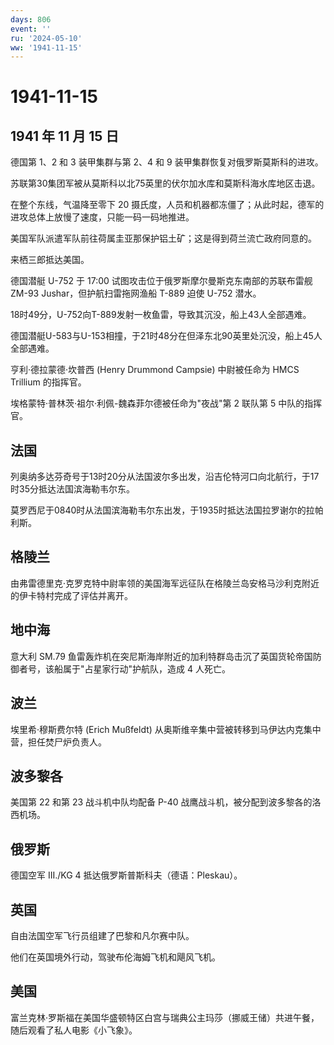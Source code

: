 ```yaml
---
days: 806
event: ''
ru: '2024-05-10'
ww: '1941-11-15'
---
```


# 1941-11-15

## 1941 年 11 月 15 日

德国第 1、2 和 3 装甲集群与第 2、4 和 9
装甲集群恢复对俄罗斯莫斯科的进攻。

苏联第30集团军被从莫斯科以北75英里的伏尔加水库和莫斯科海水库地区击退。

在整个东线，气温降至零下 20
摄氏度，人员和机器都冻僵了；从此时起，德军的进攻总体上放慢了速度，只能一码一码地推进。

美国军队派遣军队前往荷属圭亚那保护铝土矿；这是得到荷兰流亡政府同意的。

来栖三郎抵达美国。

德国潜艇 U-752 于 17:00 试图攻击位于俄罗斯摩尔曼斯克东南部的苏联布雷舰
ZM-93 Jushar，但护航扫雷拖网渔船 T-889 迫使 U-752 潜水。

18时49分，U-752向T-889发射一枚鱼雷，导致其沉没，船上43人全部遇难。

德国潜艇U-583与U-153相撞，于21时48分在但泽东北90英里处沉没，船上45人全部遇难。

亨利·德拉蒙德·坎普西 (Henry Drummond Campsie) 中尉被任命为 HMCS Trillium
的指挥官。

埃格蒙特·普林茨·祖尔·利佩-魏森菲尔德被任命为"夜战"第 2 联队第 5
中队的指挥官。

## 法国

列奥纳多达芬奇号于13时20分从法国波尔多出发，沿吉伦特河口向北航行，于17时35分抵达法国滨海勒韦尔东。

莫罗西尼于0840时从法国滨海勒韦尔东出发，于1935时抵达法国拉罗谢尔的拉帕利斯。

## 格陵兰

由弗雷德里克·克罗克特中尉率领的美国海军远征队在格陵兰岛安格马沙利克附近的伊卡特村完成了评估并离开。

## 地中海

意大利 SM.79
鱼雷轰炸机在突尼斯海岸附近的加利特群岛击沉了英国货轮帝国防御者号，该船属于"占星家行动"护航队，造成
4 人死亡。

## 波兰

埃里希·穆斯费尔特 (Erich Mußfeldt)
从奥斯维辛集中营被转移到马伊达内克集中营，担任焚尸炉负责人。

## 波多黎各

美国第 22 和第 23 战斗机中队均配备 P-40
战鹰战斗机，被分配到波多黎各的洛西机场。

## 俄罗斯

德国空军 III./KG 4 抵达俄罗斯普斯科夫（德语：Pleskau）。

## 英国

自由法国空军飞行员组建了巴黎和凡尔赛中队。

他们在英国境外行动，驾驶布伦海姆飞机和飓风飞机。

## 美国

富兰克林·罗斯福在美国华盛顿特区白宫与瑞典公主玛莎（挪威王储）共进午餐，随后观看了私人电影《小飞象》。